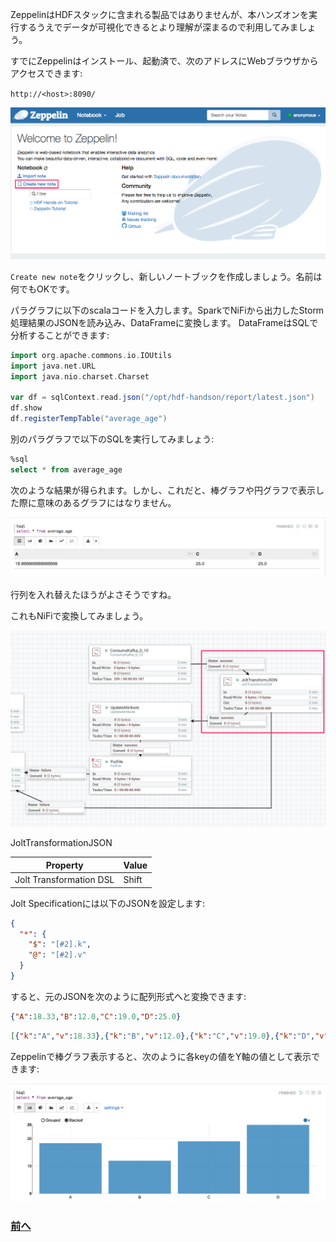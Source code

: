 ZeppelinはHDFスタックに含まれる製品ではありませんが、本ハンズオンを実行するうえでデータが可視化できるとより理解が深まるので利用してみましょう。

すでにZeppelinはインストール、起動済で、次のアドレスにWebブラウザからアクセスできます:

`http://<host>:8090/`

![](https://github.com/ijokarumawak/hdf-tutorials-ja/blob/master/images/zeppelin/welcome-page.png)

`Create new note`をクリックし、新しいノートブックを作成しましょう。名前は何でもOKです。

パラグラフに以下のscalaコードを入力します。SparkでNiFiから出力したStorm処理結果のJSONを読み込み、DataFrameに変換します。
DataFrameはSQLで分析することができます:

```scala
import org.apache.commons.io.IOUtils
import java.net.URL
import java.nio.charset.Charset

var df = sqlContext.read.json("/opt/hdf-handson/report/latest.json")
df.show
df.registerTempTable("average_age")
```

別のパラグラフで以下のSQLを実行してみましょう:

```sql
%sql
select * from average_age
```

次のような結果が得られます。しかし、これだと、棒グラフや円グラフで表示した際に意味のあるグラフにはなりません。

![](https://github.com/ijokarumawak/hdf-tutorials-ja/blob/master/images/zeppelin/sql-result.png)


行列を入れ替えたほうがよさそうですね。

これもNiFiで変換してみましょう。

![](https://github.com/ijokarumawak/hdf-tutorials-ja/blob/master/images/zeppelin/add-jolt-transform.png)

JoltTransformationJSON

| Property | Value |
|----------|-------|
| Jolt Transformation DSL | Shift |

Jolt Specificationには以下のJSONを設定します:

```json
{
  "*": {
    "$": "[#2].k",
    "@": "[#2].v"
  }
}
```

すると、元のJSONを次のように配列形式へと変換できます:
```json
{"A":18.33,"B":12.0,"C":19.0,"D":25.0}
```

```json
[{"k":"A","v":18.33},{"k":"B","v":12.0},{"k":"C","v":19.0},{"k":"D","v":25.0}]
```

Zeppelinで棒グラフ表示すると、次のように各keyの値をY軸の値として表示できます:

![](https://github.com/ijokarumawak/hdf-tutorials-ja/blob/master/images/zeppelin/after-jolt-bar-chart.png)

### [前へ](tutorial-5.md)

